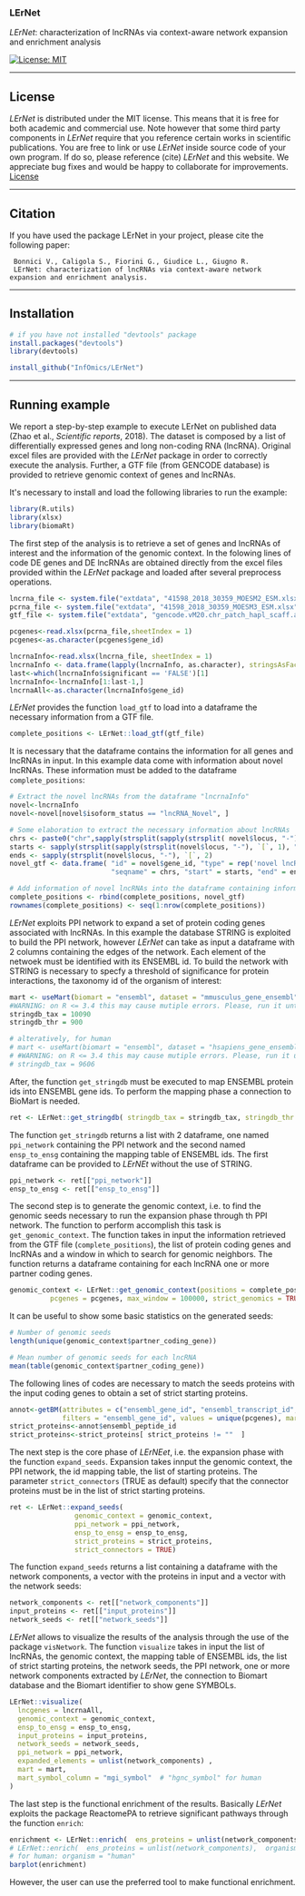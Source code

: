 ### LErNet
*LErNet*: characterization of lncRNAs via context-aware network expansion and enrichment analysis

[![License: MIT](https://img.shields.io/badge/License-MIT-yellow.svg)](https://opensource.org/licenses/MIT) [](#lang-en)

<hr />


## License
*LErNet* is distributed under the MIT license. This means that it is free for both academic and commercial use. Note however that some third party components in *LErNet* require that you reference certain works in scientific publications.
You are free to link or use *LErNet* inside source code of your own program. If do so, please reference (cite) *LErNet* and this website. We appreciate bug fixes and would be happy to collaborate for improvements. 
[License](https://raw.githubusercontent.com/InfOmics/LErNet/master/LICENSE)

<hr />

## Citation
If you have used the package LErNet in your project, please cite the following paper:

     Bonnici V., Caligola S., Fiorini G., Giudice L., Giugno R.
     LErNet: characterization of lncRNAs via context-aware network expansion and enrichment analysis.
     
<hr />

## Installation

```R
# if you have not installed "devtools" package
install.packages("devtools")
library(devtools)

install_github("InfOmics/LErNet")
```

<hr />

## Running example

We report a step-by-step example to execute LErNet on published data (Zhao et al., *Scientific reports*, 2018). The dataset is composed by a list of differentially expressed genes and long non-coding RNA (lncRNA). Original excel files are provided with the *LErNet* package in order to correctly execute the analysis. Further, a GTF file (from GENCODE database) is provided to retrieve genomic context of genes and lncRNAs.

It's necessary to install and load the following libraries to run the example:

```R
library(R.utils)
library(xlsx)
library(biomaRt)

```
The first step of the analysis is to retrieve a set of genes and lncRNAs of interest and the information of the genomic context. In the folowing lines of code DE genes and DE lncRNAs are obtained directly from the excel files provided within the *LErNet* package and loaded after several preprocess operations. 
 

```R
lncrna_file <- system.file("extdata", "41598_2018_30359_MOESM2_ESM.xlsx", package = "LErNet")
pcrna_file <- system.file("extdata", "41598_2018_30359_MOESM3_ESM.xlsx", package = "LErNet")
gtf_file <- system.file("extdata", "gencode.vM20.chr_patch_hapl_scaff.annotation.gtf.gz", package = "LErNet")

pcgenes<-read.xlsx(pcrna_file,sheetIndex = 1)
pcgenes<-as.character(pcgenes$gene_id)

lncrnaInfo<-read.xlsx(lncrna_file, sheetIndex = 1)
lncrnaInfo <- data.frame(lapply(lncrnaInfo, as.character), stringsAsFactors=FALSE)
last<-which(lncrnaInfo$significant == 'FALSE')[1]
lncrnaInfo<-lncrnaInfo[1:last-1,]
lncrnaAll<-as.character(lncrnaInfo$gene_id)

```
*LErNet* provides the function `load_gtf` to load into a dataframe the necessary information from a GTF file.

```R
complete_positions <- LErNet::load_gtf(gtf_file)
```

It is necessary that the dataframe contains the information for all genes and lncRNAs in input. In this example data come with information about novel lncRNAs. These information must be added to the dataframe `complete_positions`:


```R
# Extract the novel lncRNAs from the dataframe "lncrnaInfo"
novel<-lncrnaInfo
novel<-novel[novel$isoform_status == "lncRNA_Novel", ]

# Some elaboration to extract the necessary information about lncRNAs 
chrs <- paste0("chr",sapply(strsplit(sapply(strsplit( novel$locus, "-"), `[`, 1), ":"), `[`, 1))
starts <- sapply(strsplit(sapply(strsplit(novel$locus, "-"), `[`, 1), ":"), `[`, 2)
ends <- sapply(strsplit(novel$locus, "-"), `[`, 2)
novel_gtf <- data.frame( "id" = novel$gene_id, "type" = rep('novel lncRNA', times = nrow(novel)),
                         "seqname" = chrs, "start" = starts, "end" = ends )

# Add information of novel lncRNAs into the dataframe containing information about known genes/lncRNAs
complete_positions <- rbind(complete_positions, novel_gtf)
rownames(complete_positions) <- seq(1:nrow(complete_positions))
```

*LErNet* exploits PPI network to expand a set of protein coding genes associated with lncRNAs. In this example the database STRING is exploited to build the PPI network, however *LErNet* can take as input a dataframe with 2 columns containing the edges of the network. Each element of the netwoek must be identified with its ENSEMBL id. To build the network with STRING is necessary to specfy a threshold
of significance for protein interactions, the taxonomy id of the organism of interest:


```R
mart <- useMart(biomart = "ensembl", dataset = "mmusculus_gene_ensembl")
#WARNING: on R <= 3.4 this may cause mutiple errors. Please, run it until no errors are arised.
stringdb_tax = 10090
stringdb_thr = 900

# alteratively, for human
# mart <- useMart(biomart = "ensembl", dataset = "hsapiens_gene_ensembl")
# #WARNING: on R <= 3.4 this may cause mutiple errors. Please, run it until no errors are arised.
# stringdb_tax = 9606
```

After, the function `get_stringdb` must be executed to map ENSEMBL protein ids into ENSEMBL gene ids. To perform the mapping phase a connection to BioMart is needed.

```R
ret <- LErNet::get_stringdb( stringdb_tax = stringdb_tax, stringdb_thr = stringdb_thr, mart = mart)
```

The function `get_stringdb` returns a list with 2 dataframe, one named `ppi_network` containing the PPI network and the second named `ensp_to_ensg` containing the mapping table of ENSEMBL ids. The first dataframe can be provided to *LErNEt* without the use of STRING.

```R
ppi_network <- ret[["ppi_network"]]
ensp_to_ensg <- ret[["ensp_to_ensg"]]
```

The second step is to generate the genomic context, i.e. to find the genomic seeds necessary to run the expansion phase through th PPI network. The function to perform accomplish this task is `get_genomic_context`. The function takes in input the information retrieved from the GTF file (`complete_positions`), the list of protein coding genes and lncRNAs and a window in which to search for genomic neighbors. The function returns a dataframe containing for each lncRNA one or more partner coding genes. 

```R
genomic_context <- LErNet::get_genomic_context(positions = complete_positions, lncgenes = lncrnaAll, 
          pcgenes = pcgenes, max_window = 100000, strict_genomics = TRUE)
```
It can be useful to show some basic statistics on the generated seeds:

```R
# Number of genomic seeds
length(unique(genomic_context$partner_coding_gene))

# Mean number of genomic seeds for each lncRNA
mean(table(genomic_context$partner_coding_gene))

```

The following lines of codes are necessary to match the seeds proteins with the input coding genes to obtain a set of strict starting proteins.

```R
annot<-getBM(attributes = c("ensembl_gene_id", "ensembl_transcript_id", "ensembl_peptide_id"),
             filters = "ensembl_gene_id", values = unique(pcgenes), mart = mart)
strict_proteins<-annot$ensembl_peptide_id
strict_proteins<-strict_proteins[ strict_proteins != ""  ]
```

The next step is the core phase of *LErNEet*, i.e. the expansion phase with the function `expand_seeds`. Expansion takes innput the genomic context, the PPI network, the id mapping table, the list of starting proteins. The parameter `strict_connectors` (TRUE as default) specify that the connector proteins must be in the list of strict starting proteins.  

```R
ret <- LErNet::expand_seeds(
                genomic_context = genomic_context,
                ppi_network = ppi_network,
                ensp_to_ensg = ensp_to_ensg,
                strict_proteins = strict_proteins,
                strict_connectors = TRUE)
```

The function `expand_seeds` returns a list containing a dataframe with the network components, a vector with the proteins in input and a vector with the network seeds:

```R
network_components <- ret[["network_components"]]
input_proteins <- ret[["input_proteins"]]
network_seeds <- ret[["network_seeds"]]
```

*LErNet* allows to visualize the results of the analysis through the use of the package `visNetwork`. The function `visualize` takes in input the list of lncRNAs, the genomic context, the mapping table of ENSEMBL ids, the list of strict starting proteins, the network seeds, the PPI network, one or more network components extracted by *LErNet*, the connection to Biomart database and the Biomart identifier to show gene SYMBOLs.

```R
LErNet::visualize(
  lncgenes = lncrnaAll,
  genomic_context = genomic_context,
  ensp_to_ensg = ensp_to_ensg,
  input_proteins = input_proteins,
  network_seeds = network_seeds,
  ppi_network = ppi_network,
  expanded_elements = unlist(network_components) ,
  mart = mart,
  mart_symbol_column = "mgi_symbol"  # "hgnc_symbol" for human
)
```

The last step is the functional enrichment of the results. Basically *LErNet* exploits the package ReactomePA to retrieve significant pathways through the function `enrich`: 

```R
enrichment <- LErNet::enrich(  ens_proteins = unlist(network_components),  organism = "mouse",  mart = mart)
# LErNet::enrich(  ens_proteins = unlist(network_components),  organism = "mouse",  mart = mart, max_to_show =2)
# for human: organism = "human"
barplot(enrichment)
```
However, the user can use the preferred tool to make functional enrichment.

